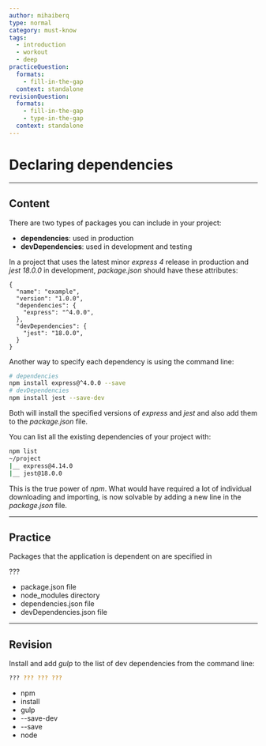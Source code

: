 ```yaml
---
author: mihaiberq
type: normal
category: must-know
tags:
  - introduction
  - workout
  - deep
practiceQuestion:
  formats:
    - fill-in-the-gap
  context: standalone
revisionQuestion:
  formats:
    - fill-in-the-gap
    - type-in-the-gap
  context: standalone
---
```


# Declaring dependencies


---

## Content

There are two types of packages you can include in your project:

- **dependencies**: used in production
- **devDependencies**: used in development and testing

In a project that uses the latest minor *express 4* release in production and *jest 18.0.0* in development, *package.json* should have these attributes:

```plain-text
{
  "name": "example",
  "version": "1.0.0",
  "dependencies": {
    "express": "^4.0.0",
  },
  "devDependencies": {
    "jest": "18.0.0",
  }
}
```

Another way to specify each dependency is using the command line:

```bash
# dependencies
npm install express@^4.0.0 --save
# devDependencies
npm install jest --save-dev
```

Both will install the specified versions of *express* and *jest* and also add them to the *package.json* file.

You can list all the existing dependencies of your project with:

```bash
npm list
~/project
|__ express@4.14.0
|__ jest@18.0.0
```

This is the true power of *npm*. What would have required a lot of individual downloading and importing, is now solvable by adding a new line in the *package.json* file.


---

## Practice

Packages that the application is dependent on are specified in

???

- package.json file
- node_modules directory
- dependencies.json file
- devDependencies.json file


---

## Revision

Install and add *gulp* to the list of dev dependencies from the command line:

```bash
??? ??? ??? ???
```

- npm
- install
- gulp
- --save-dev
- --save
- node
